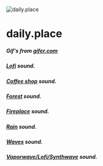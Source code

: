 <img alt="daily.place" src="https://raw.githubusercontent.com/agustinl/daily.place/main/public/favicon-32x32.png">

# daily.place

##### Gif's from <a href="https://gifer.com/">gifer.com</a>

##### <a href="https://www.youtube.com/watch?v=vkQcpY3T8T4">Lofi</a> sound.

##### <a href="https://www.youtube.com/watch?v=h2zkV-l_TbY">Coffee shop</a> sound.
##### <a href="https://www.youtube.com/watch?v=M0AWBnAv8VE">Forest</a> sound.

##### <a href="https://www.youtube.com/watch?v=L_LUpnjgPso">Fireplace</a> sound.

##### <a href="https://www.youtube.com/watch?v=nDq6TstdEi8">Rain</a> sound.

##### <a href="https://www.youtube.com/watch?v=Nep1qytq9JM">Waves</a> sound.

##### <a href="https://www.youtube.com/watch?v=zlxXwE0Oop8">Vaporwave/Lofi/Synthwave</a> sound.